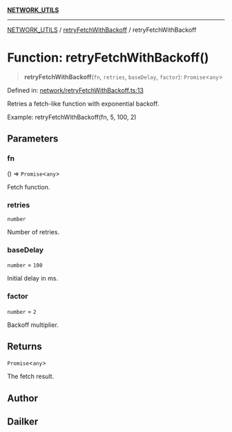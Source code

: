 [**NETWORK_UTILS**](../../README.md)

***

[NETWORK_UTILS](../../README.md) / [retryFetchWithBackoff](../README.md) / retryFetchWithBackoff

# Function: retryFetchWithBackoff()

> **retryFetchWithBackoff**(`fn`, `retries`, `baseDelay`, `factor`): `Promise`\<`any`\>

Defined in: [network/retryFetchWithBackoff.ts:13](https://github.com/dailker/everyutil-js/blob/b3e269da55b7d96c15eb37e98c5c4f6b94f05f6f/src/network/retryFetchWithBackoff.ts#L13)

Retries a fetch-like function with exponential backoff.

Example: retryFetchWithBackoff(fn, 5, 100, 2)

## Parameters

### fn

() => `Promise`\<`any`\>

Fetch function.

### retries

`number`

Number of retries.

### baseDelay

`number` = `100`

Initial delay in ms.

### factor

`number` = `2`

Backoff multiplier.

## Returns

`Promise`\<`any`\>

The fetch result.

## Author

## Dailker

